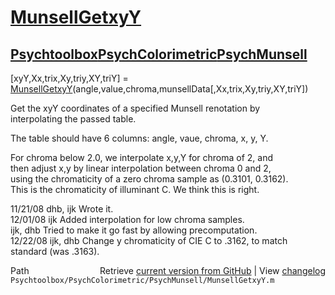 # [MunsellGetxyY](MunsellGetxyY)
## [Psychtoolbox](Psychtoolbox)[PsychColorimetric](PsychColorimetric)[PsychMunsell](PsychMunsell)

[xyY,Xx,trix,Xy,triy,XY,triY] = [MunsellGetxyY](MunsellGetxyY)(angle,value,chroma,munsellData[,Xx,trix,Xy,triy,XY,triY])  
  
Get the xyY coordinates of a specified Munsell renotation by  
interpolating the passed table.  
  
The table should have 6 columns: angle, vaue, chroma, x, y, Y.  
  
For chroma below 2.0, we interpolate x,y,Y for chroma of 2, and  
then adjust x,y by linear interpolation between chroma 0 and 2,  
using the chromaticity of a zero chroma sample as (0.3101, 0.3162).  
This is the chromaticity of illuminant C.  We think this is right.  
  
11/21/08  dhb, ijk  Wrote it.  
12/01/08  ijk       Added interpolation for low chroma samples.  
          ijk, dhb  Tried to make it go fast by allowing precomputation.  
12/22/08  ijk, dhb  Change y chromaticity of CIE C to .3162, to match standard (was .3163).  




<div class="code_header" style="text-align:right;">
  <span style="float:left;">Path&nbsp;&nbsp;</span> <span class="counter">Retrieve <a href=
  "https://raw.github.com/Psychtoolbox-3/Psychtoolbox-3/beta/Psychtoolbox/PsychColorimetric/PsychMunsell/MunsellGetxyY.m">current version from GitHub</a> | View <a href=
  "https://github.com/Psychtoolbox-3/Psychtoolbox-3/commits/beta/Psychtoolbox/PsychColorimetric/PsychMunsell/MunsellGetxyY.m">changelog</a></span>
</div>
<div class="code">
  <code>Psychtoolbox/PsychColorimetric/PsychMunsell/MunsellGetxyY.m</code>
</div>

